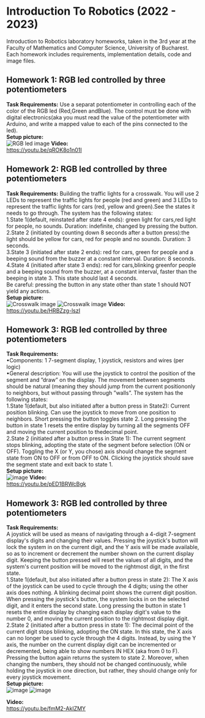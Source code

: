 # Introduction To Robotics (2022 - 2023)
Introduction to Robotics laboratory homeworks, taken in the 3rd year at the Faculty of Mathematics and Computer Science, University of Bucharest. Each homework includes requirements, implementation details, code and image files.

## Homework 1:  RGB led controlled by three potentiometers
**Task Requirements:**
Use a separat potentiometer in controlling each of the color of the RGB led (Red,Green andBlue).  The control must be done with digital electronics(aka you must read the value of the potentiometer with Arduino, and write a mapped value to each of the pins connected to the led).\
**Setup picture:**\
![RGB led image](https://github.com/StancuDenisaG/IntroductionToRobotics/blob/main/Homework%201/rgb_led1.jpeg)
**Video:**\
https://youtu.be/qROK8o1n01I

## Homework 2:  RGB led controlled by three potentiometers
**Task Requirements:**
Building  the  traffic  lights  for  a  crosswalk. You will use 2 LEDs to represent the traffic lights for people (red and green) and 3 LEDs to represent the traffic lights for cars (red, yellow and green).See the states it needs to go through. The system has the following states:\
1.State 1(default, reinstated after state 4 ends):  green light for cars,red  light  for  people,  no  sounds.   Duration:  indefinite,  changed  by pressing the button.\
2.State 2 (initiated by counting down 8 seconds after a button press):the  light  should  be  yellow  for  cars,  red  for  people  and  no  sounds. Duration:  3 seconds.\
3.State 3 (initiated after state 2 ends):  red for cars, green for people and a beeping sound from the buzzer at a constant interval. Duration: 8 seconds.\
4.State 4 (initiated after state 3 ends):  red for cars,blinking greenfor people and a beeping sound from the buzzer,  at a constant interval,  faster than the beeping in state 3.  This state should last 4 seconds.\
Be  careful:  pressing  the  button  in  any  state  other  than  state  1  should NOT yield any actions.\
**Setup picture:**\
![Crosswalk image](https://github.com/StancuDenisaG/IntroductionToRobotics/blob/main/Homework2/crosswalk_2.jpeg)
![Crosswalk image](https://github.com/StancuDenisaG/IntroductionToRobotics/blob/main/Homework2/crosswalk_1.jpeg)
**Video:**\
https://youtu.be/HRBZzg-lszI

## Homework 3:  RGB led controlled by three potentiometers
**Task Requirements:**\
  •Components:  1  7-segment  display,  1  joystick,  resistors  and  wires  (per logic)\
  •General description: You will use the joystick to control the position of the segment and ”draw” on the display.  The movement between segments should be natural (meaning they should jump from the current positiononly to neighbors, but without passing through ”walls”. The system has the following states:\
  1.State  1(default,  but  also  initiated  after  a  button  press  in  State2):  Current  position  blinking.   Can  use  the  joystick  to  move  from one  position  to  neighbors.   Short  pressing  the  button  toggles  state 2.  Long pressing the button in state 1 resets the entire display by turning all the segments OFF and moving the current position to thedecimal point.\
  2.State  2 (initiated  after  a  button  press  in  State  1):   The  current segment  stops  blinking,  adopting  the  state  of  the  segment  before selection (ON or OFF). Toggling the X (or Y, you chose) axis should change  the  segment  state  from  ON  to  OFF  or  from  OFF  to  ON. Clicking the joystick should save the segment state and exit back to state 1.\
**Setup picture:**\
![image](https://github.com/StancuDenisaG/IntroductionToRobotics/blob/main/7-seg_2.jpeg)
**Video:**\
https://youtu.be/pED1BRWcBgk

## Homework 3:  RGB led controlled by three potentiometers
**Task Requirements:**\
  A joystick will be used as means of navigating through a 4-digit 7-segment display's digits and changing their values. Pressing the joystick's button will lock the system in on the current digit, and the Y axis will be made available, so as to increment or decrement the number shown on the current display digit. Keeping the button pressed will reset the values of all digits, and the system's current position will be moved to the rightmost digit, in the first state.\
  1.State  1(default, but also initiated after a button press in state 2): The X axis of the joystick can be used to cycle through the 4 digits; using the other axis does nothing. A blinking decimal point shows the current digit position. When pressing the joystick's button, the system locks in on the selected digit, and it enters the second state. Long pressing the button in state 1 resets the entire display by changing each display digit's value to the number 0, and moving the current position to the rightmost display digit.\
  2.State  2 (initiated after a button press in state 1): The decimal point of the current digit stops blinking, adopting the ON state. In this state, the X axis can no longer be used to cycle through the 4 digits. Instead, by using the Y axis, the number on the current display digit can be incremented or decremented, being able to show numbers IN HEX (aka from 0 to F). Pressing the button again returns the system to state 2. Moreover, when changing the numbers, they should not be changed continuously, while holding the joystick in one direction, but rather, they should change only for every joystick movement.\
**Setup picture:**\
![image](https://github.com/StancuDenisaG/IntroductionToRobotics/blob/main/homework4/4-digits-7-seg_1.jpeg)
![image](https://github.com/StancuDenisaG/IntroductionToRobotics/blob/main/homework4/4-digits-7-seg_2.jpeg)

**Video:**\
https://youtu.be/fmM2-AkIZMY

